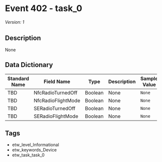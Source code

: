 # Event 402 - task_0
###### Version: 1

## Description
None

## Data Dictionary
|Standard Name|Field Name|Type|Description|Sample Value|
|---|---|---|---|---|
|TBD|NfcRadioTurnedOff|Boolean|None|`None`|
|TBD|NfcRadioFlightMode|Boolean|None|`None`|
|TBD|SERadioTurnedOff|Boolean|None|`None`|
|TBD|SERadioFlightMode|Boolean|None|`None`|

## Tags
* etw_level_Informational
* etw_keywords_Device
* etw_task_task_0